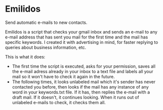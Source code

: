 # Emilidos
Send automatic e-mails to new contacts. 

Emilidos is a script that checks your gmail inbox and sends an e-mail to any e-mail address that has sent you mail for the first time and the mail has specific keywords. I created it with advertising in mind, for faster replying to queries about business information, etc. 

This is what it does:

- The first time the script is executed, asks for your permission, saves all the e-mail adress already in your inbox to a text file and labels all your mail so it won't have to check it again in the future.
- The following times, it looks unlabeled mail which it's sender has never contacted you before, then looks if the mail has any instance of any word in your keywords.txt file. If it has, then replies the e-mail with a draft mail. If it doesn't, it continues looking. When it runs out of unlabeled e-mails to check, it checks them all.



